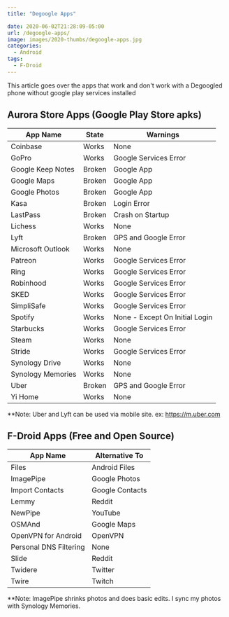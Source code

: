 ```yaml
---
title: "Degoogle Apps"

date: 2020-06-02T21:28:09-05:00
url: /degoogle-apps/
image: images/2020-thumbs/degoogle-apps.jpg
categories:
  - Android 
tags:
  - F-Droid 
---
```

This article goes over the apps that work and don't work with a Degoogled phone without google play services installed
<!--more-->

## Aurora Store Apps (Google Play Store apks)

| App Name          | State  | Warnings                       |
|-------------------|--------|--------------------------------|
| Coinbase          | Works  | None                           |
| GoPro             | Works  | Google Services Error          |
| Google Keep Notes | Broken | Google App                     |
| Google Maps       | Broken | Google App                     |
| Google Photos     | Broken | Google App                     |
| Kasa              | Broken | Login Error                    |
| LastPass          | Broken | Crash on Startup               |
| Lichess           | Works  | None                           |
| Lyft              | Broken | GPS and Google Error           |
| Microsoft Outlook | Works  | None                           |
| Patreon           | Works  | Google Services Error          |
| Ring              | Works  | Google Services Error          |
| Robinhood         | Works  | Google Services Error          |
| SKED              | Works  | Google Services Error          |
| SimpliSafe        | Works  | Google Services Error          |
| Spotify           | Works  | None - Except On Initial Login |
| Starbucks         | Works  | Google Services Error          |
| Steam             | Works  | None                           |
| Stride            | Works  | Google Services Error          |
| Synology Drive    | Works  | None                           |
| Synology Memories | Works  | None                           |
| Uber              | Broken | GPS and Google Error           |
| Yi Home           | Works  | None                           |

**Note: Uber and Lyft can be used via mobile site. ex: https://m.uber.com

## F-Droid Apps (Free and Open Source)

| App Name               | Alternative To     |
| ---------------------- | ------------------ |
| Files                  | Android Files      |
| ImagePipe              | Google Photos      |
| Import Contacts        | Google Contacts    |
| Lemmy                  | Reddit             |
| NewPipe                | YouTube            |
| OSMAnd                 | Google Maps        |
| OpenVPN for Android    | OpenVPN            |
| Personal DNS Filtering | None               |
| Slide                  | Reddit             |
| Twidere                | Twitter            |
| Twire                  | Twitch             |

**Note: ImagePipe shrinks photos and does basic edits. I sync my photos with Synology Memories.

